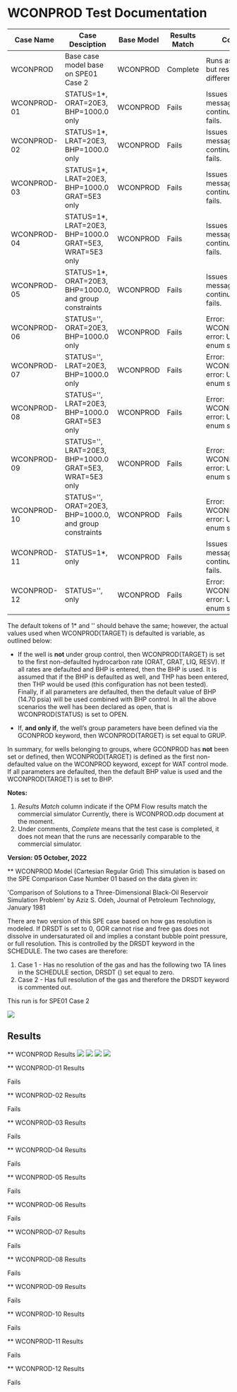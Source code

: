 # WCONPROD Test Documentation

Case Name  | Case Desciption                                          | Base Model | Results<br />Match | Comments |
---------  | -----------------------------                            | ---------- | ------- | ------------------------------------- |
WCONPROD   | Base case model base on SPE01 Case 2                     | WCONPROD   | Complete| Runs as expected, but results are different.
WCONPROD-01| STATUS=1*, ORAT=20E3, BHP=1000.0 only                    | WCONPROD   | Fails   | Issues error message and continues, but then fails.
WCONPROD-02| STATUS=1*, LRAT=20E3, BHP=1000.0 only                    | WCONPROD   | Fails   | Issues error message and continues, but then fails.
WCONPROD-03| STATUS=1*, LRAT=20E3, BHP=1000.0 GRAT=5E3 only           | WCONPROD   | Fails   | Issues error message and continues, but then fails.
WCONPROD-04| STATUS=1*, LRAT=20E3, BHP=1000.0 GRAT=5E3, WRAT=5E3 only | WCONPROD   | Fails   | Issues error message and continues, but then fails.
WCONPROD-05| STATUS=1*, ORAT=20E3, BHP=1000.0, and group constraints  | WCONPROD   | Fails   | Issues error message and continues, but then fails.
WCONPROD-06| STATUS='', ORAT=20E3, BHP=1000.0 only                    | WCONPROD   | Fails   | Error: WCONPROD,Internal error: Unknown enum state string
WCONPROD-07| STATUS='', LRAT=20E3, BHP=1000.0 only                    | WCONPROD   | Fails   | Error: WCONPROD,Internal error: Unknown enum state string
WCONPROD-08| STATUS='', LRAT=20E3, BHP=1000.0 GRAT=5E3 only           | WCONPROD   | Fails   | Error: WCONPROD,Internal error: Unknown enum state string
WCONPROD-09| STATUS='', LRAT=20E3, BHP=1000.0 GRAT=5E3, WRAT=5E3 only | WCONPROD   | Fails   | Error: WCONPROD,Internal error: Unknown enum state string
WCONPROD-10| STATUS='', ORAT=20E3, BHP=1000.0, and group constraints  | WCONPROD   | Fails   | Error: WCONPROD,Internal error: Unknown enum state string
WCONPROD-11| STATUS=1*, only                                          | WCONPROD   | Fails   | Issues error message and continues, but then fails.
WCONPROD-12| STATUS='', only                                          | WCONPROD   | Fails   | Error: WCONPROD,Internal error: Unknown enum state string

The default tokens of 1* and '' should behave the same; however, the actual values used when WCONPROD(TARGET) is defaulted is variable, as outlined below:

*   If the well is **not** under group control, then WCONPROD(TARGET) is set to the first non-defaulted hydrocarbon rate (ORAT, GRAT, LIQ, RESV).
    If all rates are defaulted and BHP is entered, then the BHP is used. It is assumed that if the BHP is defaulted as well, and THP has been entered,
    then THP would be used (this configuration has not been tested). Finally, if all parameters are defaulted, then the default value of BHP (14.70 psia)
    will be used combined with BHP control.
    In all the above scenarios the well has been declared as open, that is WCONPROD(STATUS) is set to OPEN.

*   If, **and only if**, the well’s group parameters have been defined via the GCONPROD keyword, then WCONPROD(TARGET) is set equal to GRUP.

In summary, for wells belonging to groups, where GCONPROD has **not** been set or defined, then WCONPROD(TARGET) is defined as the first non-defaulted value on the WCONPROD keyword,
except for WAT control mode. If all parameters are defaulted, then the default BHP value is used and the WCONPROD(TARGET) is set to BHP.

**Notes:**

1.   _Results Match_ column indicate if the OPM Flow results match the commercial simulator Currently, there is WCONPROD.odp document at the moment.
2.   Under comments, _Complete_ means that the test case is completed, it does not mean that the runs are necessarily comparable to the commercial simulator.


**Version: 05 October, 2022**

** WCONPROD Model (Cartesian Regular Grid)
This simulation is based on the SPE Comparison Case Number 01 based on the data given in:

   'Comparison of Solutions to a Three-Dimensional Black-Oil Reservoir Simulation Problem' by Aziz S. Odeh,
    Journal of Petroleum Technology, January 1981

There are two version of this SPE case based on how gas resolution is modeled. If DRSDT is set to 0, GOR cannot rise and free gas does not dissolve in undersaturated oil and implies a constant bubble point pressure, or full resolution. This is controlled by the DRSDT keyword in the SCHEDULE. The two cases are therefore:

1.  Case 1 - Has no resolution of the gas and has the following two TA lines in the SCHEDULE section, DRSDT () set equal to zero.
2.  Case 2 - Has full resolution of the gas and therefore the DRSDT keyword is commented out.

This run is for SPE01 Case 2

![](plots/WCONPROD.jpg)

## Results

** WCONPROD Results
![](plots/WCONPROD-Field_Production_Comparison_Plot.png)
![](plots/WCONPROD-Field_Gas_Injection_Comparison_Plot.png)
![](plots/WCONPROD-Well_OP01_Production_Performance.png)
![](plots/WCONPROD-Well_GI01_Gas_Injection_Comparison_Plot.png)

** WCONPROD-01 Results

Fails

** WCONPROD-02 Results

Fails

** WCONPROD-03 Results

Fails

** WCONPROD-04 Results

Fails

** WCONPROD-05 Results

Fails

** WCONPROD-06 Results

Fails

** WCONPROD-07 Results

Fails

** WCONPROD-08 Results

Fails

** WCONPROD-09 Results

Fails

** WCONPROD-10 Results

Fails

** WCONPROD-11 Results

Fails

** WCONPROD-12 Results

Fails

